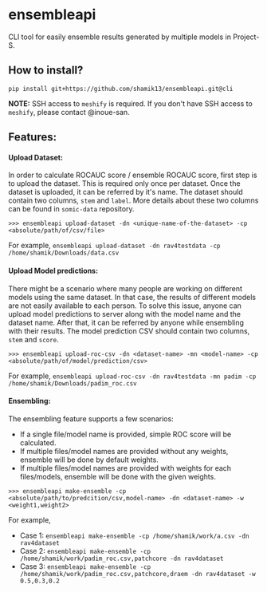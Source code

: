 # ensembleapi
CLI tool for easily ensemble results generated by multiple models in Project-S.

## How to install?
```
pip install git+https://github.com/shamik13/ensembleapi.git@cli
```
**NOTE:** SSH access to `meshify` is required. If you don't have SSH access to `meshify`, please contact @inoue-san.

## Features:

#### Upload Dataset:
In order to calculate ROCAUC score / ensemble ROCAUC score, first step is to upload the dataset. This is required only once per dataset. Once the dataset is uploaded, it can be referred by it's name.  The dataset should contain two columns, `stem` and `label`. More details about these two columns can be found in `somic-data` repository.

```
>>> ensembleapi upload-dataset -dn <unique-name-of-the-dataset> -cp <absolute/path/of/csv/file>
```
For example, `ensembleapi upload-dataset -dn rav4testdata -cp /home/shamik/Downloads/data.csv`


#### Upload Model predictions:
There might be a scenario where many people are working on different models using the same dataset. In that case, the results of different models are not easily available to each person. To solve this issue, anyone can upload model predictions to server along with the model name and the dataset name. After that, it can be referred by anyone while ensembling with their results. The model prediction CSV should contain two columns, `stem` and `score`. 

```
>>> ensembleapi upload-roc-csv -dn <dataset-name> -mn <model-name> -cp <absolute/path/of/model/prediction/csv>
```
For example, `ensembleapi upload-roc-csv -dn rav4testdata -mn padim -cp /home/shamik/Downloads/padim_roc.csv`

#### Ensembling:
The ensembling feature supports a few scenarios:
- If a single file/model name is provided, simple ROC score will be calculated.
- If multiple files/model names are provided without any weights, ensemble will be done by default weights.
- If multiple files/model names are provided with weights for each files/models, ensemble will be done with the given weights.
```
>>> ensembleapi make-ensemble -cp <absolute/path/to/predcition/csv,model-name> -dn <dataset-name> -w <weight1,weight2>
```
For example, 
- Case 1: `ensembleapi make-ensemble -cp /home/shamik/work/a.csv -dn rav4dataset`
- Case 2: `ensembleapi make-ensemble -cp /home/shamik/work/padim_roc.csv,patchcore -dn rav4dataset`
- Case 3: `ensembleapi make-ensemble -cp /home/shamik/work/padim_roc.csv,patchcore,draem -dn rav4dataset -w 0.5,0.3,0.2`
